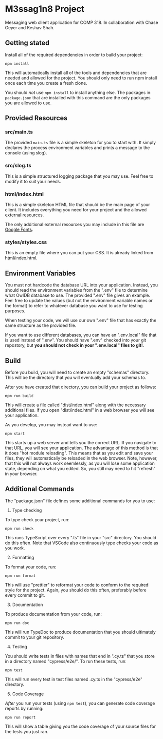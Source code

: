 # M3ssag1n8 Project

Messaging web client application for COMP 318.
In collaboration with Chase Geyer and Keshav Shah.

## Getting stated

Install all of the required dependencies in order to build your project:

```npm install```

This will automatically install all of the tools and dependencies that are
needed and allowed for the project.  You should only need to run npm install
once each time you create a fresh clone.

You should *not* use `npm install` to install anything else. The packages in
`package.json` that are installed with this command are the only packages you
are allowed to use.

## Provided Resources

### src/main.ts

The provided `main.ts` file is a simple skeleton for you to start with. It
simply declares the process environment variables and prints a message to the
console (using slog).

### src/slog.ts

This is a simple structured logging package that you may use. Feel free to
modify it to suit your needs.

### html/index.html

This is a simple skeleton HTML file that should be the main page of your client.
It includes everything you need for your project and the allowed external
resources.

The only additional external resources you may include in this file are [Google
Fonts](https://fonts.google.com).

### styles/styles.css

This is an empty file where you can put your CSS.  It is already linked
from html/index.html.

## Environment Variables

You must not hardcode the database URL into your application.  Instead, you
should read the environment variables from the ".env" file to determine what
OwlDB database to use. The provided ".env" file gives an example. Feel free
to update the values (but not the environment variable names or the format)
to refer to whatever database you want to use for testing purposes.

When testing your code, we will use our own ".env" file that has exactly the
same structure as the provided file.

If you want to use different databases, you can have an ".env.local" file that
is used instead of ".env".  You should have ".env" checked into your git
repostory, but **you should not check in your ".env.local" files to git!**.

## Build

Before you build, you will need to create an empty "schemas" directory. This
will be the directory that you will eventually add your schemas to.

After you have created that directory, you can build your project as follows:

```npm run build```

This will create a file called "dist/index.html" along with the necessary
additional files.  If you open "dist/index.html" in a web browser you will see
your application.

As you develop, you may instead want to use:

```npm start```

This starts up a web server and tells you the correct URL.  If you navigate to
that URL, you will see your application.  The advantage of this method is that
it does "hot module reloading".  This means that as you edit and save your
files, they will automatically be reloaded in the web browser.  Note, however,
that this will not always work seemlessly, as you will lose some application
state, depending on what you edited. So, you still may need to hit "refresh" in
your browser.

## Additional Commands

The "package.json" file defines some additional commands for you to use:

1. Type checking

To type check your project, run:

```npm run check```

This runs TypeScript over every ".ts" file in your "src" directory.  You should
do this often.  Note that VSCode also continuously type checks your code as you
work.

2. Formatting

To format your code, run:

```npm run format```

This will use "prettier" to reformat your code to conform to the required style
for the project. Again, you should do this often, preferably before every commit
to git.

3. Documentation

To produce documentation from your code, run:

```npm run doc```

This will run TypeDoc to produce documentation that you should ultimately commit
to your git repository.

4. Testing

You should write tests in files with names that end in ".cy.ts" that you store
in a directory named "cypress/e2e/". To run these tests, run:

```npm test```

This will run every test in test files named <testname>.cy.ts in the
"cypress/e2e" directory.

5. Code Coverage

*After* you run your tests (using ```npm test```), you can generate code
coverage reports by running:

```npm run report```

This will show a table giving you the code coverage of your source files
for the tests you just ran.


